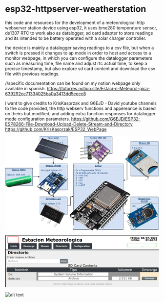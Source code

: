 # esp32-httpserver-weatherstation
this code and resources for the development of a meteorological http webserver station device using esp32, it uses bme280 temperature sensor, ds1307 RTC to work also
as datalogger, sd card adapter to store readings and its intended to be battery operated with a solar charger controller.

the device is mainly a datalogger saving readings to a csv file, but when a switch is pressed it changes to ap mode in order to host and access to a monitor webpage,
in which you can configure the datalogger parameters such as measuring time, file name and adjust rtc actual time, to keep a precise timestamp, but also explore sd card
content and download the csv file with previous readings.

//specific documentation can be found on my notion webpage only available in spanish.
https://totorres.notion.site/Estaci-n-Meteorol-gica-639292cc71334025ba0a3413dd5eecc8






i want to give credits to KrisKasprzak and G6EJD - David youtube channels to the code provided, the http webserv functions and appereance is based on theirs
but modified, and adding extra function responses for datalogger mode configuration parameters.
https://github.com/G6EJD/ESP32-ESP8266-File-Download-Upload-Delete-Stream-and-Directory
https://github.com/KrisKasprzak/ESP32_WebPage

![alt text](https://github.com/41R-M45T3R/esp32-httpserver-weatherstation/blob/dbe46a4e2241443fc03591eb1c9a7ecf2ec96bc6/base.jpg?raw=true)

![alt text](https://github.com/41R-M45T3R/esp32-httpserver-weatherstation/blob/5f6b85e8efd561f4cf38ee3821db38a5fa890541/webpageold.png?raw=true)

![alt text](https://github.com/41R-M45T3R/esp32-httpserver-weatherstation/blob/32aca7f44d9e156872c8ab7c01d9c66fc3a9f8e5/csvfileformat.png?raw=true)






